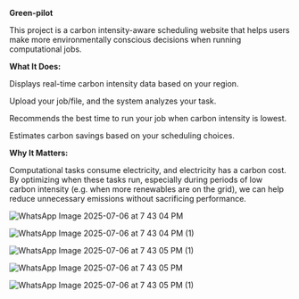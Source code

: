   **Green-pilot**

                                                                                     
  This project is a carbon intensity-aware scheduling website that helps users make more environmentally conscious decisions when running computational jobs.
          
 **What It Does:**
          
  Displays real-time carbon intensity data based on your region.

  Upload your job/file, and the system analyzes your task.

  Recommends the best time to run your job when carbon intensity is lowest.

  Estimates carbon savings based on your scheduling choices.
                                                                                    
  **Why It Matters:**
  
  Computational tasks consume electricity, and electricity has a carbon cost. By optimizing when these tasks run, especially during periods of low carbon intensity 
 (e.g. when more renewables are on the grid), we can help reduce unnecessary emissions without sacrificing performance.

 ![WhatsApp Image 2025-07-06 at 7 43 04 PM](https://github.com/user-attachments/assets/142e8cdd-05b3-41ee-b84d-f6870fdf1295)

 ![WhatsApp Image 2025-07-06 at 7 43 04 PM (1)](https://github.com/user-attachments/assets/7b57f544-b906-4da1-9548-f50e49aa244a)
 
 ![WhatsApp Image 2025-07-06 at 7 43 05 PM (1)](https://github.com/user-attachments/assets/ebbb7b8b-1cd0-4662-a12a-69b49b0d9d2f)

 
 ![WhatsApp Image 2025-07-06 at 7 43 05 PM](https://github.com/user-attachments/assets/4a39775d-0f6b-4c39-8649-dab50efd51a2)

 ![WhatsApp Image 2025-07-06 at 7 43 05 PM (1)](https://github.com/user-attachments/assets/f69ddfae-3d68-4770-9c5f-52105d139c2d)





